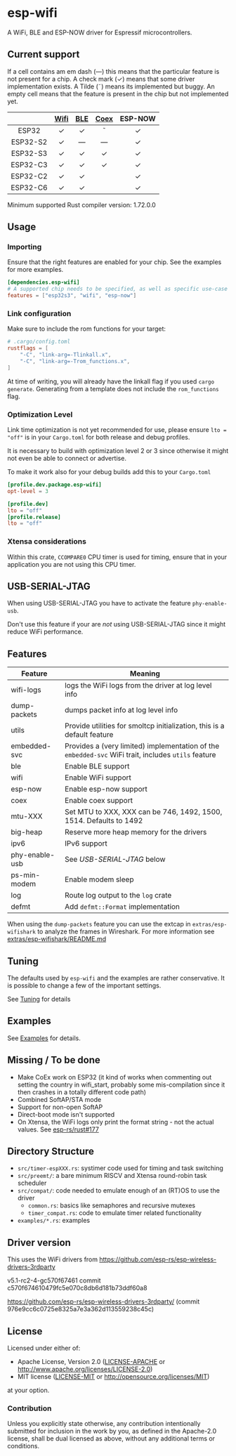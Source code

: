 # esp-wifi

A WiFi, BLE and ESP-NOW driver for Espressif microcontrollers.

## Current support

If a cell contains am em dash (&mdash;) this means that the particular feature is not present for a chip. A check mark (✓) means that some driver implementation exists. A Tilde (&tilde;) means its implemented but buggy. An empty cell means that the feature is present in the chip but not implemented yet.

|          | [Wifi](https://github.com/esp-rs/esp-wifi/issues/94) | [BLE](https://github.com/esp-rs/esp-wifi/issues/93) | [Coex](https://github.com/esp-rs/esp-wifi/issues/92) | ESP-NOW |
| :------: | :--------------------------------------------------: | :-------------------------------------------------: | :--------------------------------------------------: | :-----: |
|  ESP32   |                          ✓                           |                          ✓                          |                       &tilde;                        |    ✓    |
| ESP32-S2 |                          ✓                           |                       &mdash;                       |                       &mdash;                        |    ✓    |
| ESP32-S3 |                          ✓                           |                          ✓                          |                          ✓                           |    ✓    |
| ESP32-C3 |                          ✓                           |                          ✓                          |                          ✓                           |    ✓    |
| ESP32-C2 |                          ✓                           |                          ✓                          |                                                      |    ✓    |
| ESP32-C6 |                          ✓                           |                          ✓                          |                                                      |    ✓    |

Minimum supported Rust compiler version: 1.72.0.0

## Usage

### Importing

Ensure that the right features are enabled for your chip. See the examples for more examples.

```toml
[dependencies.esp-wifi]
# A supported chip needs to be specified, as well as specific use-case features 
features = ["esp32s3", "wifi", "esp-now"]
```

### Link configuration

Make sure to include the rom functions for your target:

```toml
# .cargo/config.toml
rustflags = [
    "-C", "link-arg=-Tlinkall.x",
    "-C", "link-arg=-Trom_functions.x",
]
```
At time of writing, you will already have the linkall flag if you used `cargo generate`. Generating from a template does not include the `rom_functions` flag.


### Optimization Level

Link time optimization is not yet recommended for use, please ensure `lto = "off"` is in your `Cargo.toml` for both release and debug profiles.

It is necessary to build with optimization level 2 or 3 since otherwise it might not even be able to connect or advertise.

To make it work also for your debug builds add this to your `Cargo.toml`

```toml
[profile.dev.package.esp-wifi]
opt-level = 3

[profile.dev]
lto = "off"
[profile.release]
lto = "off"

```

### Xtensa considerations

Within this crate, `CCOMPARE0` CPU timer is used for timing, ensure that in your application you are not using this CPU timer.

## USB-SERIAL-JTAG

When using USB-SERIAL-JTAG you have to activate the feature `phy-enable-usb`.

Don't use this feature if your are _not_ using USB-SERIAL-JTAG since it might reduce WiFi performance.

## Features

| Feature        | Meaning                                                                                             |
| -------------- | --------------------------------------------------------------------------------------------------- |
| wifi-logs      | logs the WiFi logs from the driver at log level info                                                |
| dump-packets   | dumps packet info at log level info                                                                 |
| utils          | Provide utilities for smoltcp initialization, this is a default feature                             |
| embedded-svc   | Provides a (very limited) implementation of the `embedded-svc` WiFi trait, includes `utils` feature |
| ble            | Enable BLE support                                                                                  |
| wifi           | Enable WiFi support                                                                                 |
| esp-now        | Enable esp-now support                                                                              |
| coex           | Enable coex support                                                                                 |
| mtu-XXX        | Set MTU to XXX, XXX can be 746, 1492, 1500, 1514. Defaults to 1492                                  |
| big-heap       | Reserve more heap memory for the drivers                                                            |
| ipv6           | IPv6 support                                                                                        |
| phy-enable-usb | See _USB-SERIAL-JTAG_ below                                                                         |
| ps-min-modem   | Enable modem sleep                                                                                  |
| log            | Route log output to the `log` crate                                                                 |
| defmt          | Add `defmt::Format` implementation                                                                  |

When using the `dump-packets` feature you can use the extcap in `extras/esp-wifishark` to analyze the frames in Wireshark.
For more information see [extras/esp-wifishark/README.md](extras/esp-wifishark/README.md)

## Tuning

The defaults used by `esp-wifi` and the examples are rather conservative. It is possible to change a few of the important settings.

See [Tuning](https://github.com/esp-rs/esp-wifi/blob/main/docs/tuning.md) for details

## Examples

See [Examples](https://github.com/esp-rs/esp-wifi/blob/main/examples.md) for details.

## Missing / To be done

- Make CoEx work on ESP32 (it kind of works when commenting out setting the country in wifi_start, probably some mis-compilation since it then crashes in a totally different code path)
- Combined SoftAP/STA mode
- Support for non-open SoftAP
- Direct-boot mode isn't supported
- On Xtensa, the WiFi logs only print the format string - not the actual values. See [esp-rs/rust#177](https://github.com/esp-rs/rust/issues/177)

## Directory Structure

- `src/timer-espXXX.rs`: systimer code used for timing and task switching
- `src/preemt/`: a bare minimum RISCV and Xtensa round-robin task scheduler
- `src/compat/`: code needed to emulate enough of an (RT)OS to use the driver
  - `common.rs`: basics like semaphores and recursive mutexes
  - `timer_compat.rs`: code to emulate timer related functionality
- `examples/*.rs`: examples

## Driver version

This uses the WiFi drivers from https://github.com/esp-rs/esp-wireless-drivers-3rdparty

v5.1-rc2-4-gc570f67461 commit c570f674610479fc5e070c8db6d181b73ddf60a8

https://github.com/esp-rs/esp-wireless-drivers-3rdparty/ (commit 976e9cc6c0725e8325a7e3a362d113559238c45c)

## License

Licensed under either of:

- Apache License, Version 2.0 ([LICENSE-APACHE](LICENSE-APACHE) or http://www.apache.org/licenses/LICENSE-2.0)
- MIT license ([LICENSE-MIT](LICENSE-MIT) or http://opensource.org/licenses/MIT)

at your option.

### Contribution

Unless you explicitly state otherwise, any contribution intentionally submitted for inclusion in
the work by you, as defined in the Apache-2.0 license, shall be dual licensed as above, without
any additional terms or conditions.
